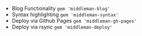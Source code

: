 - Blog Functionality `gem 'middleman-blog'`
- Syntax highlighting `gem 'middleman-syntax'`
- Deploy via Github Pages `gem 'middleman-gh-pages'`
- Deploy via rsync `gem 'middleman-deploy'`